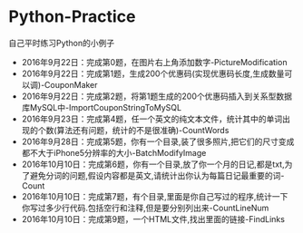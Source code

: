 # Python-Practice
自己平时练习Python的小例子
* 2016年9月22日：完成第0题，在图片右上角添加数字-PictureModification
* 2016年9月22日：完成第1题，生成200个优惠码(实现优惠码长度,生成数量可以调)-CouponMaker
* 2016年9月22日：完成第2题，将第1题生成的200个优惠码插入到关系型数据库MySQL中-ImportCouponStringToMySQL
* 2016年9月23日：完成第4题，任一个英文的纯文本文件，统计其中的单词出现的个数(算法还有问题，统计的不是很准确)-CountWords
* 2016年9月28日：完成第5题，你有一个目录,装了很多照片,把它们的尺寸变成都不大于iPhone5分辨率的大小-BatchModifyImage
* 2016年10月10日：完成第6题，你有一个目录,放了你一个月的日记,都是txt,为了避免分词的问题,假设内容都是英文,请统计出你认为每篇日记最重要的词-Count
* 2016年10月10日：完成第7题，有个目录,里面是你自己写过的程序,统计一下你写过多少行代码.包括空行和注释,但是要分别列出来-CountLineNum
* 2016年10月10日：完成第9题，一个HTML文件,找出里面的链接-FindLinks